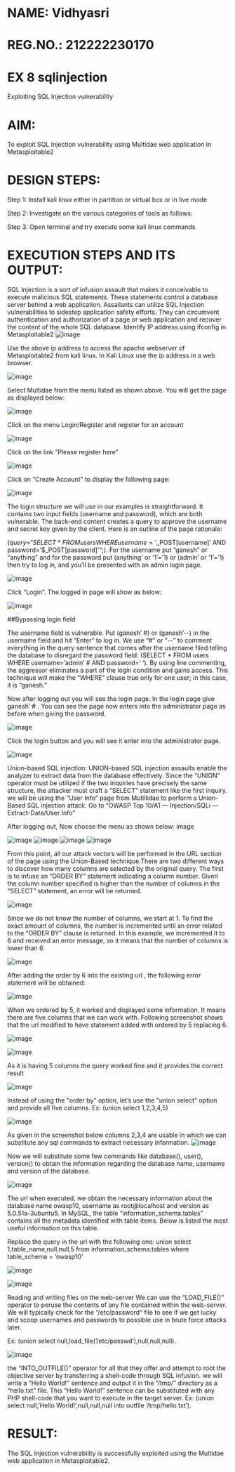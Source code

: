 # NAME: Vidhyasri
# REG.NO.: 212222230170

# EX 8 sqlinjection
Exploiting SQL Injection vulnerability

# AIM:
To exploit SQL Injection vulnerability using Multidae web application in Metasploitable2

# DESIGN STEPS:
Step 1:
Install kali linux either in partition or virtual box or in live mode

Step 2:
Investigate on the various categories of tools as follows:

Step 3:
Open terminal and try execute some kali linux commands

# EXECUTION STEPS AND ITS OUTPUT:
SQL Injection is a sort of infusion assault that makes it conceivable to execute malicious SQL statements. These statements control a database server behind a web application. Assailants can utilize SQL Injection vulnerabilities to sidestep application safety efforts. They can circumvent authentication and authorization of a page or web application and recover the content of the whole SQL database. Identify IP address using ifconfig in Metasploitable2
![image](https://github.com/user-attachments/assets/da61b3bb-4268-4564-9c59-bc6fe508f45d)


Use the above ip address to access the apache webserver of Metasploitable2 from kali linux. In Kali Linux use the ip address in a web browser.

![image](https://github.com/user-attachments/assets/ddf1e30a-3e72-4980-be8b-0d7d48ce864e)


Select Multidae from the menu listed as shown above. You will get the page as displayed below:

![image](https://github.com/user-attachments/assets/3334db16-2cf2-4dbd-bb72-417d4fcb59ca)


Click on the menu Login/Register and register for an account

![image](https://github.com/user-attachments/assets/6a611e01-9c57-4ba3-9c1e-446be7a58b07)


Click on the link “Please register here”

![image](https://github.com/user-attachments/assets/fedf401b-9ee9-4060-9bd7-ae6375b2eac3)


Click on “Create Account” to display the following page:

![image](https://github.com/user-attachments/assets/71a30753-20cd-49b6-9340-31aa876ebaca)


The login structure we will use in our examples is straightforward. It contains two input fields (username and password), which are both vulnerable. The back-end content creates a query to approve the username and secret key given by the client. Here is an outline of the page rationale:

($query = “SELECT * FROM users WHERE username=’$_POST[username]’ AND password=’$_POST[password]’“;). For the username put “ganesh” or “anything” and for the password put (anything’ or ‘1’=’1) or (admin’ or ‘1’=’1) then try to log in, and you’ll be presented with an admin login page.

![image](https://github.com/user-attachments/assets/62e8037e-55cf-426f-9819-6ee0e8c78a3e)


Click “Login”. The logged in page will show as below:

![image](https://github.com/user-attachments/assets/62716bcc-980a-49dd-b0fd-46f0080c6617)


##Bypassing login field

The username field is vulnerable. Put (ganesh’ #) or (ganesh’--) in the username field and hit “Enter” to log in. We use “#” or “--” to comment everything in the query sentence that comes after the username filed telling the database to disregard the password field: (SELECT * FROM users WHERE username=’admin’ # AND password=’ ‘). By using line commenting, the aggressor eliminates a part of the login condition and gains access. This technique will make the “WHERE” clause true only for one user; in this case, it is “ganesh.”

Now after logging out you will see the login page. In the login page give ganesh’ # . You can see the page now enters into the administrator page as before when giving the password.

![image](https://github.com/user-attachments/assets/40114fb8-6fdf-406b-b300-f04bc02a7af1)


Click the login button and you will see it enter into the administrator page.

![image](https://github.com/user-attachments/assets/2545466f-2e24-4008-8dc4-38ca2880ea67)


Union-based SQL injection:
UNION-based SQL injection assaults enable the analyzer to extract data from the database effectively. Since the “UNION” operator must be utilized if the two inquiries have precisely the same structure, the attacker must craft a “SELECT” statement like the first inquiry. we will be using the “User Info” page from Mutillidae to perform a Union-Based SQL injection attack. Go to “OWASP Top 10/A1 — Injection/SQLi — Extract-Data/User Info”

After logging out, Now choose the menu as shown below: image

![image](https://github.com/user-attachments/assets/e0a8144b-ab0c-463e-909b-97eda8797db5)
![image](https://github.com/user-attachments/assets/9c15d273-914b-4575-a2f7-b62e2f770acb)
![image](https://github.com/user-attachments/assets/351faa94-19da-421a-9909-63e0f13c36c1)
![image](https://github.com/user-attachments/assets/f6eadfb7-e28e-43d4-b769-667f4692e330)


From this point, all our attack vectors will be performed in the URL section of the page using the Union-Based technique.There are two different ways to discover how many columns are selected by the original query. The first is to infuse an “ORDER BY” statement indicating a column number. Given the column number specified is higher than the number of columns in the “SELECT” statement, an error will be returned.

![image](https://github.com/user-attachments/assets/e07e51a4-29ca-4a8d-abec-b979b29deb8c)


Since we do not know the number of columns, we start at 1. To find the exact amount of columns, the number is incremented until an error related to the “ORDER BY” clause is returned. In this example, we incremented it to 6 and received an error message, so it means that the number of columns is lower than 6.

![image](https://github.com/user-attachments/assets/1c579e0e-2f2d-4eeb-b20a-171a72b56d92)


After adding the order by 6 into the existing url , the following error statement will be obtained:

![image](https://github.com/user-attachments/assets/60104ea8-09b3-4087-81f7-cc877749ea8f)


When we ordered by 5, it worked and displayed some information. It means there are five columns that we can work with. Following screenshot shows that the url modified to have statement added with ordered by 5 replacing 6.

![image](https://github.com/user-attachments/assets/7b0f6577-ae27-48ed-9db4-8bb4d6d1e919)

![image](https://github.com/user-attachments/assets/95967d44-8df8-485a-b251-c734ea91fa4a)


As it is having 5 columns the query worked fine and it provides the correct result

![image](https://github.com/user-attachments/assets/bd479b2b-3e44-4ce4-b6c1-9439063f3bb0)


Instead of using the "order by" option, let’s use the "union select" option and provide all five columns. Ex: (union select 1,2,3,4,5)

![image](https://github.com/user-attachments/assets/e0b2c112-32b8-444e-a2d8-b9a777256da7)


As given in the screenshot below columns 2,3,4 are usable in which we can substitute any sql commands to extract necessary information.
![image](https://github.com/user-attachments/assets/ea0fdc9c-6fe5-42c0-b46b-e5a88525ac6b)


Now we will substitute some few commands like database(), user(), version() to obtain the information regarding the database name, username and version of the database.

![image](https://github.com/user-attachments/assets/d3cf4a22-aa7a-4ab3-b4ba-d7fbac2cd968)


The url when executed, we obtain the necessary information about the database name owasp10, username as root@localhost and version as 5.0.51a-3ubuntu5. In MySQL, the table “information_schema.tables” contains all the metadata identified with table items. Below is listed the most useful information on this table.

Replace the query in the url with the following one: union select 1,table_name,null,null,5 from information_schema.tables where table_schema = ‘owasp10’

![image](https://github.com/user-attachments/assets/adcc44cc-48c8-47c9-a9e7-35ebe9dcf04e)


![image](https://github.com/user-attachments/assets/0aa24025-e218-44e6-a98b-3c974a45fa2d)


Reading and writing files on the web-server We can use the “LOAD_FILE()” operator to peruse the contents of any file contained within the web-server. We will typically check for the “/etc/password” file to see if we get lucky and scoop usernames and passwords to possible use in brute force attacks later.

Ex: (union select null,load_file(‘/etc/passwd’),null,null,null).

![image](https://github.com/user-attachments/assets/22c0cdf8-80f7-4a8f-89aa-d46b44b5803b)


the “INTO_OUTFILE()” operator for all that they offer and attempt to root the objective server by transferring a shell-code through SQL infusion. we will write a “Hello World!” sentence and output it in the “/tmp/” directory as a “hello.txt” file. This “Hello World!” sentence can be substituted with any PHP shell-code that you want to execute in the target server. Ex: (union select null,’Hello World!’,null,null,null into outfile ‘/tmp/hello.txt’).

# RESULT:
The SQL Injection vulnerability is successfully exploited using the Multidae web application in Metasploitable2.

